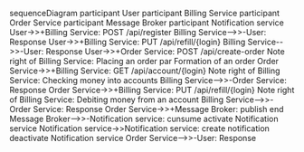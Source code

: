 sequenceDiagram
    participant User
    participant Billing Service
    participant Order Service
    participant Message Broker
    participant Notification service
    User->>+Billing Service: POST /api/register
    Billing Service-->>-User: Response
    User->>+Billing Service: PUT /api/refill/{login}
    Billing Service-->>-User: Response
    User->>+Order Service: POST /api/create-order
    Note right of Billing Service: Placing an order
    par Formation of an order
    Order Service->>+Billing Service: GET /api/account/{login}
    Note right of Billing Service: Checking money into accounts
    Billing Service-->>-Order Service: Response
    Order Service->>+Billing Service: PUT /api/refill/{login}
    Note right of Billing Service: Debiting money from an account
    Billing Service-->>-Order Service: Response
    Order Service->>+Message Broker: publish
    end
    Message Broker-->>-Notification service: cunsume
    activate Notification service
    Notification service->>Notification service: create notification
    deactivate Notification service
    Order Service-->>-User: Response
